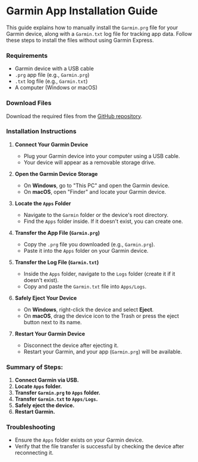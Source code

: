 # Garmin App Installation Guide

This guide explains how to manually install the `Garmin.prg` file for your Garmin device, along with a `Garmin.txt` log file for tracking app data. Follow these steps to install the files without using Garmin Express.

### Requirements
- Garmin device with a USB cable
- `.prg` app file (e.g., `Garmin.prg`)
- `.txt` log file (e.g., `Garmin.txt`)
- A computer (Windows or macOS)

### Download Files
Download the required files from the [GitHub repository](https://github.com/pulkitbalhara/Garmin/tree/main/DeviceBuild/Fenix7SPRO/To%20be%20Downloaded).

### Installation Instructions

1. **Connect Your Garmin Device**
   - Plug your Garmin device into your computer using a USB cable.
   - Your device will appear as a removable storage drive.

2. **Open the Garmin Device Storage**
   - On **Windows**, go to "This PC" and open the Garmin device.
   - On **macOS**, open "Finder" and locate your Garmin device.
   
3. **Locate the `Apps` Folder**
   - Navigate to the `Garmin` folder or the device's root directory.
   - Find the `Apps` folder inside. If it doesn't exist, you can create one.

4. **Transfer the App File (`Garmin.prg`)**
   - Copy the `.prg` file you downloaded (e.g., `Garmin.prg`).
   - Paste it into the `Apps` folder on your Garmin device.

5. **Transfer the Log File (`Garmin.txt`)**
   - Inside the `Apps` folder, navigate to the `Logs` folder (create it if it doesn't exist).
   - Copy and paste the `Garmin.txt` file into `Apps/Logs`.

6. **Safely Eject Your Device**
   - On **Windows**, right-click the device and select **Eject**.
   - On **macOS**, drag the device icon to the Trash or press the eject button next to its name.

7. **Restart Your Garmin Device**
   - Disconnect the device after ejecting it.
   - Restart your Garmin, and your app (`Garmin.prg`) will be available.

### Summary of Steps:
1. **Connect Garmin via USB.**
2. **Locate `Apps` folder.**
3. **Transfer `Garmin.prg` to `Apps` folder.**
4. **Transfer `Garmin.txt` to `Apps/Logs`.**
5. **Safely eject the device.**
6. **Restart Garmin.**

### Troubleshooting
- Ensure the `Apps` folder exists on your Garmin device.
- Verify that the file transfer is successful by checking the device after reconnecting it.
